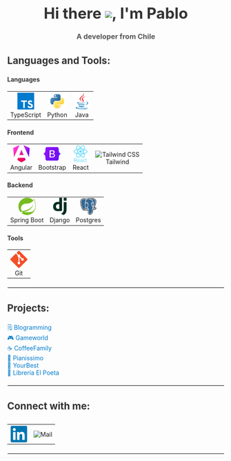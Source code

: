 <h1 style="font-size: 2.5em; color: #333; text-align: center;">
  Hi there <img src="https://media.giphy.com/media/hvRJCLFzcasrR4ia7z/giphy.gif" width="30px" style="vertical-align: middle;">, I'm Pablo
</h1>
<h3 style="text-align: center; color: #555;">A developer from Chile</h3>

<h3 align="left" style="font-size: 1.6em; color: #333;">Languages and Tools:</h3>

<h4 style="color: #333;">Languages</h4>
<table>
  <tr>
    <td align="center"><img src="https://raw.githubusercontent.com/devicons/devicon/master/icons/typescript/typescript-original.svg" alt="TypeScript" width="40" height="40"/><br>TypeScript</td>
    <td align="center"><img src="https://raw.githubusercontent.com/devicons/devicon/master/icons/python/python-original.svg" alt="Python" width="40" height="40"/><br>Python</td>
    <td align="center"><img src="https://raw.githubusercontent.com/devicons/devicon/master/icons/java/java-original.svg" alt="Java" width="40" height="40"/><br>Java</td>
  </tr>
</table>

<h4 style="color: #333;">Frontend</h4>
<table>
  <tr>
    <td align="center"><img src="https://raw.githubusercontent.com/devicons/devicon/master/icons/angular/angular-original.svg" alt="Angular" width="40" height="40"/><br>Angular</td>
    <td align="center"><img src="https://raw.githubusercontent.com/devicons/devicon/master/icons/bootstrap/bootstrap-original.svg" alt="Bootstrap" width="40" height="40"/><br>Bootstrap</td>
    <td align="center"><img src="https://raw.githubusercontent.com/devicons/devicon/master/icons/react/react-original-wordmark.svg" alt="React" width="40" height="40"/><br>React</td>
    <td align="center"><img src="https://www.vectorlogo.zone/logos/tailwindcss/tailwindcss-icon.svg" alt="Tailwind CSS" width="40" height="40"/><br>Tailwind</td>
  </tr>
</table>

<h4 style="color: #333;">Backend</h4>
<table>
  <tr>
    <td align="center"><img src="https://raw.githubusercontent.com/devicons/devicon/master/icons/spring/spring-original.svg" alt="Spring Boot" width="40" height="40"/><br>Spring Boot</td>
    <td align="center"><img src="https://raw.githubusercontent.com/devicons/devicon/master/icons/django/django-plain.svg" alt="Django" width="40" height="40"/><br>Django</td>
    <td align="center"><img src="https://raw.githubusercontent.com/devicons/devicon/master/icons/postgresql/postgresql-original.svg" alt="Postgres" width="40" height="40"/><br>Postgres</td>
  </tr>
</table>

<h4 style="color: #333;">Tools</h4>
<table>
  <tr>
    <td align="center"><img src="https://raw.githubusercontent.com/devicons/devicon/master/icons/git/git-original.svg" alt="Git" width="40" height="40"/><br>Git</td>
  </tr>
</table>

<hr style="border: 1px solid #eaeaea; margin: 20px 0;">

<h3 align="left" style="font-size: 1.6em; color: #333;">Projects:</h3>
<ul style="list-style-type: none; padding: 0;">
  <li><a href="https://blogramming.vercel.app/" target="_blank" style="text-decoration: none; color: #007acc;">🗒 Blogramming</a></li>
  <li><a href="https://gameworld-pi.vercel.app/" target="_blank" style="text-decoration: none; color: #007acc;">🎮 Gameworld</a></li>
  <li><a href="https://coffe-family-front.vercel.app/" target="_blank" style="text-decoration: none; color: #007acc;">☕ CoffeeFamily</a></li>
  <li><a href="https://responsive-pieano-web.vercel.app/" target="_blank" style="text-decoration: none; color: #007acc;">🎹 Pianissimo</a></li>
  <li><a href="https://your-beast.vercel.app/" target="_blank" style="text-decoration: none; color: #007acc;">💪 YourBest</a></li>
  <li><a href="https://libreria-el-poeta-7ff5f0a1c803.herokuapp.com/" target="_blank" style="text-decoration: none; color: #007acc;">📗 Librería El Poeta</a></li>

</ul>

<hr style="border: 1px solid #eaeaea; margin: 20px 0;">

<h3 align="left" style="font-size: 1.6em; color: #333;">Connect with me:</h3>
<table style="display: flex; gap: 15px;">
  <tr>
    <td href="https://www.linkedin.com/in/pablo-vasquez-corvalan-8569a7267/" target="_blank">
      <img align="center" src="https://raw.githubusercontent.com/devicons/devicon/master/icons/linkedin/linkedin-original.svg" alt="LinkedIn" height="40" width="40"/>
    </td>
    <td href="mailto:vascor.pablo@gmail.com">
      <img align="center" src="https://upload.wikimedia.org/wikipedia/commons/4/4e/Mail_%28iOS%29.svg" alt="Mail" height="40" width="40"/>
    </td>
  </tr>
</table>

<hr style="border: 1px solid #eaeaea; margin: 20px 0;">


